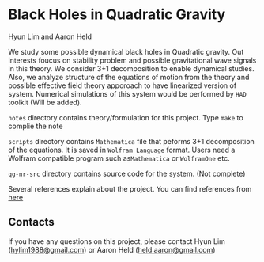# Black Holes in Quadratic Gravity

Hyun Lim and Aaron Held

We study some possible dynamical black holes in 
Quadratic gravity. Out interests foucus on stability
problem and possible gravitational wave signals in this
theory. We consider 3+1 decomposition to enable dynamical
studies. Also, we analyze structure of the equations of
motion from the theory and possible effective field theory
apporoach to have linearized version of system. Numerical
simulations of this system would be performed by `HAD`
toolkit (Will be added).

`notes` directory contains theory/formulation for this project.
Type `make` to complie the note

`scripts` directory contains `Mathematica` file that peforms 3+1
decomposition of the equations. It is saved in `Wolfram Language`
format. Users need a Wolfram compatible program such as`Mathematica`
or `WolframOne` etc.

`qg-nr-src` directory contains source code for the system. (Not complete)

Several references explain about the project. You can find
references from [here](https://github.com/hlim88/quadGrav/wiki/References)

## Contacts

If you have any questions on this project, please contact Hyun Lim 
(hylim1988@gmail.com) or Aaron Held (held.aaron@gmail.com)
